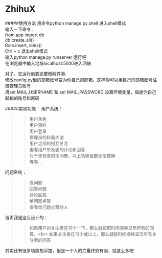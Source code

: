 
ZhihuX
======

#####使用方法
用命令python manage.py shell 进入shell模式 <br>
输入一下命令： <br>
from app import db <br>
db.create_all() <br>
Role.insert_roles() <br>
Ctrl + c 退出shell模式 <br>
输入python manage.py runserver 运行吧 <br>
在浏览器中输入地址localhost:5000进入网站 <br>

对了，在运行前要还要做两件事: <br>
修改config.py里的邮箱账号变为你自己的邮箱，这样你可以用自己的邮箱账号注册管理员账号 <br>
用set MAIL_USERNAME 和 set MAIL_PASSWORD 设置环境变量，值是你自己邮箱的账号和密码 <br>

#####实现功能：
用户系统：<br>
>>用户角色<br>
>>用户资料<br>
>>用户登录<br>
>>管理员的和谐大法<br>
>>用户之间的相互关注<br>
>>查看用户所发表的评论和回答<br>
>>对于未登录的访问者，以上功能全部无法使用<br>
>>等等...<br>

问题系统：<br>
>>提问题<br>
>>回答问题<br>
>>评论回答<br>
>>给问题点赞<br>
>>查看给问题点赞的人<br>

首页我是这么设计的：<br>
>>如果用户的关注者在10个一下，那么就按照时间顺序显示所有的回答，\<br>
>>如果关注者在10个或以上，那么就按时间顺序显示所有关注者的回答<br>
  
其实还有很多功能想添加，但是一个人的力量终究有限，就这么多吧<br>
  
